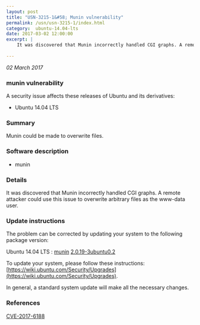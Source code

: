 ```yaml
---
layout: post
title: "USN-3215-1&#58; Munin vulnerability"
permalink: /usn/usn-3215-1/index.html
category:  ubuntu-14.04-lts
date: 2017-03-02 12:00:00
excerpt: |
    It was discovered that Munin incorrectly handled CGI graphs. A remote attacker could use this issue to overwrite arbitrary files as the www-data user. 
    
--- 
```

 
 

*02 March 2017*

### munin vulnerability

A security issue affects these releases of Ubuntu and its derivatives:

* Ubuntu 14.04 LTS

### Summary

Munin could be made to overwrite files. 

### Software description

* munin 

### Details

It was discovered that Munin incorrectly handled CGI graphs. A remote attacker could use this issue to overwrite arbitrary files as the www-data user. 

### Update instructions

The problem can be corrected by updating your system to the following package version:

Ubuntu 14.04 LTS
 : [munin](https://launchpad.net/ubuntu/+source/munin) <span> [2.0.19-3ubuntu0.2](https://launchpad.net/ubuntu/+source/munin/2.0.19-3ubuntu0.2) </span> 

To update your system, please follow these instructions: [https://wiki.ubuntu.com/Security/Upgrades](https://wiki.ubuntu.com/Security/Upgrades).

In general, a standard system update will make all the necessary changes. 

### References

 
 [CVE-2017-6188](http://people.ubuntu.com/~ubuntu-security/cve/CVE-2017-6188)
 

